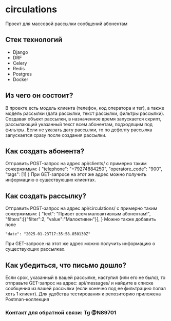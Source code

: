 # circulations
Проект для массовой рассылки сообщений абонентам
## Стек технологий
- Django
- DRF
- Celery
- Redis
- Postgres
- Docker
## Из чего он состоит?
В проекте есть модель клиента (телефон, код оператора и тег), а также модель рассылки (дата рассылки, текст рассылки, фильтры рассылки). Создавая объект рассылки, в назначенное время запускается скрипт, рассылающий указанный текст всем абонентам, подходящим под фильтры. Если не указать дату рассылки, то по дефолту рассылка запускается сразу после создания рассылки.
## Как создать абонента?
Отправить POST-запрос на адрес 
api/clients/
с примерно таким сожержимым:
{
    "telephone": "+79274884250",
    "operatore_code": "900",
    "tags": [1]
}
При GET-запросе на этот же адрес можно получить информацию о существующих клиентах.
## Как создать рассылку?
Отправить POST-запрос на адрес
api/circulations/
с примерно таким сожержимым:
{
    "text": "Привет всем малоактивным абонентам!",
    "filters":[{"filter":2, "value":"Малоктивен"}],
}
Можно также добавить поле
```
"date": "2025-01-23T17:35:58.850130Z"
```
При GET-запросе на этот же адрес можно получить информацию о существующих рассылках.
## Как убедиться, что письмо дошло?
Если срок, указанный в вашей рассылке, наступил (или его не было), то отправьте GET-запрос на адрес:
api/messages/
и найдите в списке сообщения из вашей рассылки (если конечно под ее фильтрацию попал хоть 1 клиент).
Для удобства тестирования к репозиторию приложена Postman-коллекция
### Контакт для обратной связи: Tg @N89701
